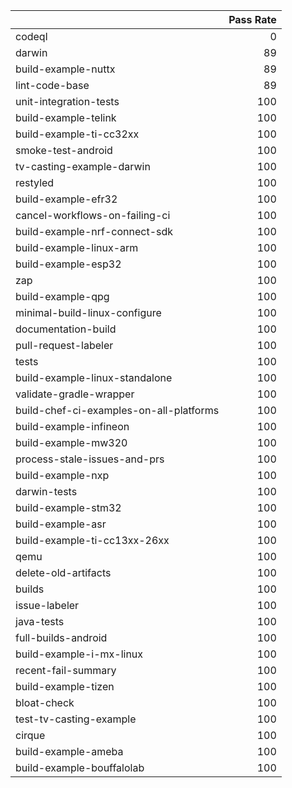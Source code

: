 |                                         |   Pass Rate |
|:----------------------------------------|------------:|
| codeql                                  |           0 |
| darwin                                  |          89 |
| build-example-nuttx                     |          89 |
| lint-code-base                          |          89 |
| unit-integration-tests                  |         100 |
| build-example-telink                    |         100 |
| build-example-ti-cc32xx                 |         100 |
| smoke-test-android                      |         100 |
| tv-casting-example-darwin               |         100 |
| restyled                                |         100 |
| build-example-efr32                     |         100 |
| cancel-workflows-on-failing-ci          |         100 |
| build-example-nrf-connect-sdk           |         100 |
| build-example-linux-arm                 |         100 |
| build-example-esp32                     |         100 |
| zap                                     |         100 |
| build-example-qpg                       |         100 |
| minimal-build-linux-configure           |         100 |
| documentation-build                     |         100 |
| pull-request-labeler                    |         100 |
| tests                                   |         100 |
| build-example-linux-standalone          |         100 |
| validate-gradle-wrapper                 |         100 |
| build-chef-ci-examples-on-all-platforms |         100 |
| build-example-infineon                  |         100 |
| build-example-mw320                     |         100 |
| process-stale-issues-and-prs            |         100 |
| build-example-nxp                       |         100 |
| darwin-tests                            |         100 |
| build-example-stm32                     |         100 |
| build-example-asr                       |         100 |
| build-example-ti-cc13xx-26xx            |         100 |
| qemu                                    |         100 |
| delete-old-artifacts                    |         100 |
| builds                                  |         100 |
| issue-labeler                           |         100 |
| java-tests                              |         100 |
| full-builds-android                     |         100 |
| build-example-i-mx-linux                |         100 |
| recent-fail-summary                     |         100 |
| build-example-tizen                     |         100 |
| bloat-check                             |         100 |
| test-tv-casting-example                 |         100 |
| cirque                                  |         100 |
| build-example-ameba                     |         100 |
| build-example-bouffalolab               |         100 |